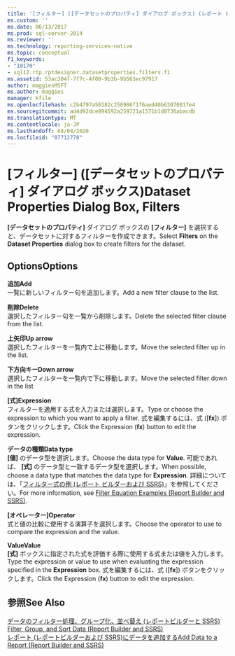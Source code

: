 ```yaml
---
title: '[フィルター] ([データセットのプロパティ] ダイアログ ボックス) (レポート ビルダー) | Microsoft Docs'
ms.custom: ''
ms.date: 06/13/2017
ms.prod: sql-server-2014
ms.reviewer: ''
ms.technology: reporting-services-native
ms.topic: conceptual
f1_keywords:
- "10170"
- sql12.rtp.rptdesigner.datasetproperties.filters.f1
ms.assetid: 53ac304f-7f7c-4f00-9b3b-9b563ec97917
author: maggiesMSFT
ms.author: maggies
manager: kfile
ms.openlocfilehash: c2b4797a58182c258986f1f6aed40b63070017e4
ms.sourcegitcommit: ad4d92dce894592a259721a1571b1d8736abacdb
ms.translationtype: MT
ms.contentlocale: ja-JP
ms.lasthandoff: 08/04/2020
ms.locfileid: "87712778"
---
```

# <a name="dataset-properties-dialog-box-filters"></a><span data-ttu-id="25081-102">[フィルター] ([データセットのプロパティ] ダイアログ ボックス)</span><span class="sxs-lookup"><span data-stu-id="25081-102">Dataset Properties Dialog Box, Filters</span></span>
  <span data-ttu-id="25081-103">**[データセットのプロパティ]** ダイアログ ボックスの **[フィルター]** を選択すると、データセットに対するフィルターを作成できます。</span><span class="sxs-lookup"><span data-stu-id="25081-103">Select **Filters** on the **Dataset Properties** dialog box to create filters for the dataset.</span></span>  
  
## <a name="options"></a><span data-ttu-id="25081-104">Options</span><span class="sxs-lookup"><span data-stu-id="25081-104">Options</span></span>  
 <span data-ttu-id="25081-105">**追加**</span><span class="sxs-lookup"><span data-stu-id="25081-105">**Add**</span></span>  
 <span data-ttu-id="25081-106">一覧に新しいフィルター句を追加します。</span><span class="sxs-lookup"><span data-stu-id="25081-106">Add a new filter clause to the list.</span></span>  
  
 <span data-ttu-id="25081-107">**削除**</span><span class="sxs-lookup"><span data-stu-id="25081-107">**Delete**</span></span>  
 <span data-ttu-id="25081-108">選択したフィルター句を一覧から削除します。</span><span class="sxs-lookup"><span data-stu-id="25081-108">Delete the selected filter clause from the list.</span></span>  
  
 <span data-ttu-id="25081-109">**上矢印**</span><span class="sxs-lookup"><span data-stu-id="25081-109">**Up arrow**</span></span>  
 <span data-ttu-id="25081-110">選択したフィルターを一覧内で上に移動します。</span><span class="sxs-lookup"><span data-stu-id="25081-110">Move the selected filter up in the list.</span></span>  
  
 <span data-ttu-id="25081-111">**下方向キー**</span><span class="sxs-lookup"><span data-stu-id="25081-111">**Down arrow**</span></span>  
 <span data-ttu-id="25081-112">選択したフィルターを一覧内で下に移動します。</span><span class="sxs-lookup"><span data-stu-id="25081-112">Move the selected filter down in the list</span></span>  
  
 <span data-ttu-id="25081-113">**[式]**</span><span class="sxs-lookup"><span data-stu-id="25081-113">**Expression**</span></span>  
 <span data-ttu-id="25081-114">フィルターを適用する式を入力または選択します。</span><span class="sxs-lookup"><span data-stu-id="25081-114">Type or choose the expression to which you want to apply a filter.</span></span> <span data-ttu-id="25081-115">式を編集するには、式 ([**fx**]) ボタンをクリックします。</span><span class="sxs-lookup"><span data-stu-id="25081-115">Click the Expression (**fx**) button to edit the expression.</span></span>  
  
 <span data-ttu-id="25081-116">**データの種類**</span><span class="sxs-lookup"><span data-stu-id="25081-116">**Data type**</span></span>  
 <span data-ttu-id="25081-117">**[値]** のデータ型を選択します。</span><span class="sxs-lookup"><span data-stu-id="25081-117">Choose the data type for **Value**.</span></span> <span data-ttu-id="25081-118">可能であれば、 **[式]** のデータ型と一致するデータ型を選択します。</span><span class="sxs-lookup"><span data-stu-id="25081-118">When possible, choose a data type that matches the data type for **Expression**.</span></span> <span data-ttu-id="25081-119">詳細については、「[フィルター式の例 &#40;レポート ビルダーおよび SSRS&#41;](../report-design/filter-equation-examples-report-builder-and-ssrs.md)」を参照してください。</span><span class="sxs-lookup"><span data-stu-id="25081-119">For more information, see [Filter Equation Examples &#40;Report Builder and SSRS&#41;](../report-design/filter-equation-examples-report-builder-and-ssrs.md).</span></span>  
  
 <span data-ttu-id="25081-120">**[オペレーター]**</span><span class="sxs-lookup"><span data-stu-id="25081-120">**Operator**</span></span>  
 <span data-ttu-id="25081-121">式と値の比較に使用する演算子を選択します。</span><span class="sxs-lookup"><span data-stu-id="25081-121">Choose the operator to use to compare the expression and the value.</span></span>  
  
 <span data-ttu-id="25081-122">**Value**</span><span class="sxs-lookup"><span data-stu-id="25081-122">**Value**</span></span>  
 <span data-ttu-id="25081-123">**[式]** ボックスに指定された式を評価する際に使用する式または値を入力します。</span><span class="sxs-lookup"><span data-stu-id="25081-123">Type the expression or value to use when evaluating the expression specified in the **Expression** box.</span></span> <span data-ttu-id="25081-124">式を編集するには、式 ([**fx**]) ボタンをクリックします。</span><span class="sxs-lookup"><span data-stu-id="25081-124">Click the Expression (**fx**) button to edit the expression.</span></span>  
  
## <a name="see-also"></a><span data-ttu-id="25081-125">参照</span><span class="sxs-lookup"><span data-stu-id="25081-125">See Also</span></span>  
 <span data-ttu-id="25081-126">[データのフィルター処理、グループ化、並べ替え &#40;レポートビルダーと SSRS&#41;](../report-design/filter-group-and-sort-data-report-builder-and-ssrs.md) </span><span class="sxs-lookup"><span data-stu-id="25081-126">[Filter, Group, and Sort Data &#40;Report Builder and SSRS&#41;](../report-design/filter-group-and-sort-data-report-builder-and-ssrs.md) </span></span>  
 [<span data-ttu-id="25081-127">レポート &#40;レポートビルダーおよび SSRS&#41;にデータを追加する</span><span class="sxs-lookup"><span data-stu-id="25081-127">Add Data to a Report &#40;Report Builder and SSRS&#41;</span></span>](report-datasets-ssrs.md)  
  
  
